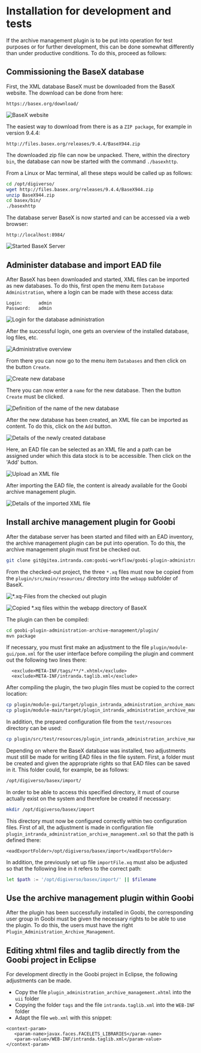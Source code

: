 # Installation for development and tests

If the archive management plugin is to be put into operation for test purposes or for further development, this can be done somewhat differently than under productive conditions. To do this, proceed as follows:

## Commissioning the BaseX database

First, the XML database BaseX must be downloaded from the BaseX website. The download can be done from here:

```text
https://basex.org/download/
```

![BaseX website](../../.gitbook/assets/intranda_administration_archive_management_install_01%20%281%29.png)

The easiest way to download from there is as a `ZIP package`, for example in version 9.4.4:

```text
http://files.basex.org/releases/9.4.4/BaseX944.zip
```

The downloaded zip file can now be unpacked. There, within the directory `bin`, the database can now be started with the command `./basexhttp`.

From a Linux or Mac terminal, all these steps would be called up as follows:

```bash
cd /opt/digiverso/
wget http://files.basex.org/releases/9.4.4/BaseX944.zip
unzip BaseX944.zip
cd basex/bin/
./basexhttp
```

The database server BaseX is now started and can be accessed via a web browser:

```text
http://localhost:8984/
```

![Started BaseX Server](../../.gitbook/assets/intranda_administration_archive_management_install_02%20%281%29.png)

## Administer database and import EAD file

After BaseX has been downloaded and started, XML files can be imported as new databases. To do this, first open the menu item `Database Administration`, where a login can be made with these access data:

```text
Login:      admin
Password:   admin
```

![Login for the database administration](../../.gitbook/assets/intranda_administration_archive_management_install_03%20%281%29.png)

After the successful login, one gets an overview of the installed database, log files, etc.

![Administrative overview](../../.gitbook/assets/intranda_administration_archive_management_install_04%20%281%29.png)

From there you can now go to the menu item `Databases` and then click on the button `Create`.

![Create new database](../../.gitbook/assets/intranda_administration_archive_management_install_05%20%281%29.png)

There you can now enter a `name` for the new database. Then the button `Create` must be clicked.

![Definition of the name of the new database](../../.gitbook/assets/intranda_administration_archive_management_install_06%20%281%29.png)

After the new database has been created, an XML file can be imported as content. To do this, click on the `Add` button.

![Details of the newly created database](../../.gitbook/assets/intranda_administration_archive_management_install_07.png)

Here, an EAD file can be selected as an XML file and a path can be assigned under which this data stock is to be accessible. Then click on the 'Add' button.

![Upload an XML file](../../.gitbook/assets/intranda_administration_archive_management_install_08%20%281%29.png)

After importing the EAD file, the content is already available for the Goobi archive management plugin.

![Details of the imported XML file](../../.gitbook/assets/intranda_administration_archive_management_install_09.png)

## Install archive management plugin for Goobi

After the database server has been started and filled with an EAD inventory, the archive management plugin can be put into operation. To do this, the archive management plugin must first be checked out.

```bash
git clone git@gitea.intranda.com:goobi-workflow/goobi-plugin-administration-archive-management.git
```

From the checked-out project, the three `*.xq` files must now be copied from the `plugin/src/main/resources/` directory into the `webapp` subfolder of BaseX.

![\*.xq-Files from the checked out plugin](../../.gitbook/assets/intranda_administration_archive_management_install_10%20%281%29.png)

![Copied \*.xq files within the webapp directory of BaseX](../../.gitbook/assets/intranda_administration_archive_management_install_11%20%281%29.png)

The plugin can then be compiled:

```bash
cd goobi-plugin-administration-archive-management/plugin/
mvn package
```

If necessary, you must first make an adjustment to the file `plugin/module-gui/pom.xml` for the user interface before compiling the plugin and comment out the following two lines there:

```markup
  <exclude>META-INF/tags/**/*.xhtml</exclude>
  <exclude>META-INF/intranda.taglib.xml</exclude>
```

After compiling the plugin, the two plugin files must be copied to the correct location:

```bash
cp plugin/module-gui/target/plugin_intranda_administration_archive_management-GUI.jar /opt/digiverso/goobi/plugins/GUI
cp plugin/module-main/target/plugin_intranda_administration_archive_management.jar /opt/digiverso/goobi/plugins/administration
```

In addition, the prepared configuration file from the `test/resources` directory can be used:

```bash
cp plugin/src/test/resources/plugin_intranda_administration_archive_management.xml /opt/digiverso/goobi/config
```

Depending on where the BaseX database was installed, two adjustments must still be made for writing EAD files in the file system. First, a folder must be created and given the appropriate rights so that EAD files can be saved in it. This folder could, for example, be as follows:

```bash
/opt/digiverso/basex/import/
```

In order to be able to access this specified directory, it must of course actually exist on the system and therefore be created if necessary:

```bash
mkdir /opt/digiverso/basex/import
```

This directory must now be configured correctly within two configuration files. First of all, the adjustment is made in configuration file `plugin_intranda_administration_archive_management.xml` so that the path is defined there:

```markup
<eadExportFolder>/opt/digiverso/basex/import</eadExportFolder>
```

In addition, the previously set up file `importFile.xq` must also be adjusted so that the following line in it refers to the correct path:

```bash
let $path := '/opt/digiverso/basex/import/' || $filename
```

## Use the archive management plugin within Goobi

After the plugin has been successfully installed in Goobi, the corresponding user group in Goobi must be given the necessary rights to be able to use the plugin. To do this, the users must have the right `Plugin_Administration_Archive_Management`.

## Editing xhtml files and taglib directly from the Goobi project in Eclipse

For development directly in the Goobi project in Eclipse, the following adjustments can be made.

* Copy the file `plugin_administration_archive_management.xhtml` into the `uii` folder
* Copying the folder `tags` and the file `intranda.taglib.xml` into the `WEB-INF` folder
* Adapt the file `web.xml` with this snippet:

```markup
<context-param>
   <param-name>javax.faces.FACELETS_LIBRARIES</param-name>
   <param-value>/WEB-INF/intranda.taglib.xml</param-value>
</context-param>
```

